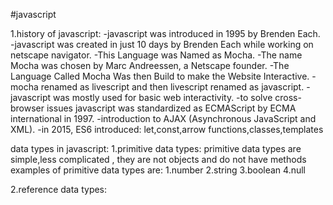 #javascript

1.history of javascript:
-javascript was introduced in 1995 by Brenden Each.
-javascript was created in just 10 days by Brenden Each while working on netscape navigator.
-This Language was Named as Mocha.
-The name Mocha was chosen by Marc Andreessen, a Netscape founder.
-The Language Called Mocha Was then Build to make the Website Interactive.
-mocha renamed as livescript and then livescript renamed as javascript.
-javascript was mostly used for basic web interactivity.
-to solve cross-browser issues javascript was standardized as ECMAScript by ECMA international in 1997.
-introduction to AJAX (Asynchronous JavaScript and XML).
-in 2015, ES6 introduced: let,const,arrow functions,classes,templates
















data types in javascript:
  1.primitive data types:
primitive data types are simple,less complicated , they are not objects and do not have methods
examples of primitive data types are:
  1.number
  2.string
  3.boolean
  4.null

  2.reference data types:


